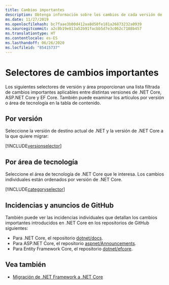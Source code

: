```yaml
---
title: Cambios importantes
description: Obtenga información sobre los cambios de cada versión de .NET Core.
ms.date: 11/27/2019
ms.openlocfilehash: bc7faae3b00d412aa8d50fe181a26873232a0939
ms.sourcegitcommit: a2c8b19e813a52b91facbb5d7e3c062c7188b457
ms.translationtype: HT
ms.contentlocale: es-ES
ms.lasthandoff: 06/26/2020
ms.locfileid: "85415737"
---
```

# <a name="breaking-change-selectors"></a>Selectores de cambios importantes

Los siguientes selectores de versión y área proporcionan una lista filtrada de cambios importantes aplicables entre distintas versiones de .NET Core, ASP.NET Core y EF Core. También puede examinar los artículos por versión o área de tecnología en la tabla de contenido.

## <a name="by-version"></a>Por versión

Seleccione la versión de destino actual de .NET y la versión de .NET Core a la que quiere migrar:

[!INCLUDE[versionselector](~/includes/core-changes/versionselector.md)]

## <a name="by-technology-area"></a>Por área de tecnología

Seleccione el área de tecnología de .NET Core que le interesa. Los cambios individuales están ordenados por versión de .NET Core.

[!INCLUDE[categoryselector](~/includes/core-changes/categoryselector.md)]

## <a name="github-issues-and-announcements"></a>Incidencias y anuncios de GitHub

También puede ver las incidencias individuales que detallan los cambios importantes introducidos en .NET Core en los repositorios de GitHub siguientes:

- Para .NET Core, el repositorio [dotnet/docs](https://github.com/dotnet/docs/issues?q=is%3Aissue+label%3Abreaking-change).
- Para ASP.NET Core, el repositorio [aspnet/Announcements](https://github.com/aspnet/Announcements/issues?q=is%3Aissue+is%3Aopen+label%3A%22Breaking+change%22+label%3A3.0.0).
- Para Entity Framework Core, el repositorio [dotnet/efcore](https://github.com/dotnet/efcore/issues?q=is%3Aopen+is%3Aissue+label%3Abreaking-change).

## <a name="see-also"></a>Vea también

- [Migración de .NET Framework a .NET Core](../porting/index.md)
